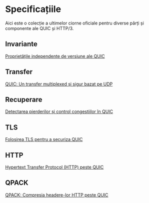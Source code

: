 # Specificațiile

Aici este o colecție a ultimelor ciorne oficiale pentru diverse părți și 
componente ale QUIC și HTTP/3.

## Invariante

[Proprietățile independente de versiune ale QUIC](https://tools.ietf.org/html/draft-ietf-quic-invariants-06)

## Transfer

[QUIC: Un transfer multiplexed și sigur bazat pe UDP](https://tools.ietf.org/html/draft-ietf-quic-transport-22)

## Recuperare

[Detectarea pierderilor și control congestiilor în QUIC](https://tools.ietf.org/html/draft-ietf-quic-recovery-22)

## TLS

[Folosirea TLS pentru a securiza QUIC](https://tools.ietf.org/html/draft-ietf-quic-tls-22)

## HTTP

[Hypertext Transfer Protocol (HTTP) peste QUIC](https://tools.ietf.org/html/draft-ietf-quic-http-22)

## QPACK

[QPACK: Compresia headere-lor HTTP peste QUIC](https://tools.ietf.org/html/draft-ietf-quic-qpack-09)
